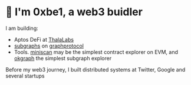 # 👋 I'm 0xbe1, a web3 buidler

I am building:
- Aptos DeFi at [ThalaLabs](https://twitter.com/ThalaLabs/) 
- [subgraphs](https://github.com/messari/subgraphs/tree/master/subgraphs) on [graphprotocol](https://github.com/graphprotocol)
- Tools. [miniscan](https://miniscan.xyz/) may be the simplest contract explorer on EVM, and [okgraph](https://okgraph.xyz/) the simplest subgraph explorer

Before my web3 journey, I built distributed systems at Twitter, Google and several startups
